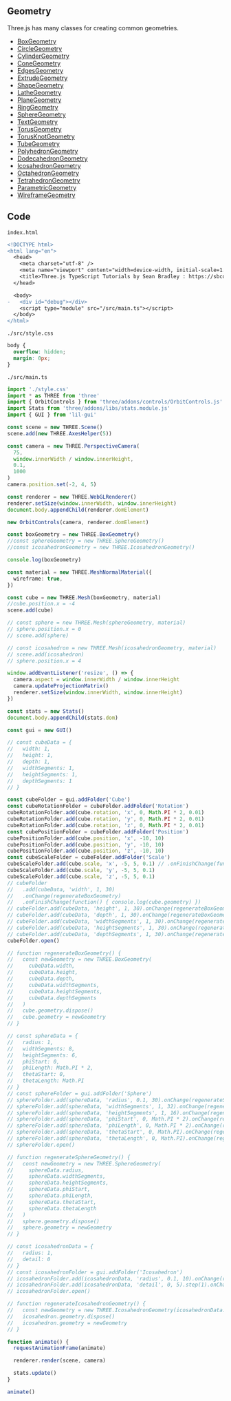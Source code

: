 ## Geometry

Three.js has many classes for creating common geometries.

- [BoxGeometry](https://threejs.org/docs/#api/en/geometries/BoxGeometry)
- [CircleGeometry](https://threejs.org/docs/#api/en/geometries/CircleGeometry)
- [CylinderGeometry](https://threejs.org/docs/#api/en/geometries/CylinderGeometry)
- [ConeGeometry](https://threejs.org/docs/#api/en/geometries/ConeGeometry)
- [EdgesGeometry](https://threejs.org/docs/#api/en/geometries/EdgesGeometry)
- [ExtrudeGeometry](https://threejs.org/docs/#api/en/geometries/ExtrudeGeometry)
- [ShapeGeometry](https://threejs.org/docs/#api/en/geometries/ShapeGeometry)
- [LatheGeometry](https://threejs.org/docs/#api/en/geometries/LatheGeometry)
- [PlaneGeometry](https://threejs.org/docs/#api/en/geometries/PlaneGeometry)
- [RingGeometry](https://threejs.org/docs/#api/en/geometries/RingGeometry)
- [SphereGeometry](https://threejs.org/docs/#api/en/geometries/SphereGeometry)
- [TextGeometry](https://threejs.org/docs/?q=textge#examples/en/geometries/TextGeometry)
- [TorusGeometry](https://threejs.org/docs/#api/en/geometries/TorusGeometry)
- [TorusKnotGeometry](https://threejs.org/docs/#api/en/geometries/TorusKnotGeometry)
- [TubeGeometry](https://threejs.org/docs/#api/en/geometries/TubeGeometry)
- [PolyhedronGeometry](https://threejs.org/docs/#api/en/geometries/PolyhedronGeometry)
- [DodecahedronGeometry](https://threejs.org/docs/#api/en/geometries/DodecahedronGeometry)
- [IcosahedronGeometry](https://threejs.org/docs/#api/en/geometries/IcosahedronGeometry)
- [OctahedronGeometry](https://threejs.org/docs/#api/en/geometries/OctahedronGeometry)
- [TetrahedronGeometry](https://threejs.org/docs/#api/en/geometries/TetrahedronGeometry)
- [ParametricGeometry](https://threejs.org/docs/?q=param#examples/en/geometries/ParametricGeometry)
- [WireframeGeometry](https://threejs.org/docs/#api/en/geometries/WireframeGeometry)

## Code

`index.html`

```diff
<!DOCTYPE html>
<html lang="en">
  <head>
    <meta charset="utf-8" />
    <meta name="viewport" content="width=device-width, initial-scale=1.0" />
    <title>Three.js TypeScript Tutorials by Sean Bradley : https://sbcode.net/threejs</title>
  </head>

  <body>
-   <div id="debug"></div>
    <script type="module" src="/src/main.ts"></script>
  </body>
</html>
```

`./src/style.css`

```css
body {
  overflow: hidden;
  margin: 0px;
}
```

`./src/main.ts`

```ts
import './style.css'
import * as THREE from 'three'
import { OrbitControls } from 'three/addons/controls/OrbitControls.js'
import Stats from 'three/addons/libs/stats.module.js'
import { GUI } from 'lil-gui'

const scene = new THREE.Scene()
scene.add(new THREE.AxesHelper(5))

const camera = new THREE.PerspectiveCamera(
  75,
  window.innerWidth / window.innerHeight,
  0.1,
  1000
)
camera.position.set(-2, 4, 5)

const renderer = new THREE.WebGLRenderer()
renderer.setSize(window.innerWidth, window.innerHeight)
document.body.appendChild(renderer.domElement)

new OrbitControls(camera, renderer.domElement)

const boxGeometry = new THREE.BoxGeometry()
//const sphereGeometry = new THREE.SphereGeometry()
//const icosahedronGeometry = new THREE.IcosahedronGeometry()

console.log(boxGeometry)

const material = new THREE.MeshNormalMaterial({
  wireframe: true,
})

const cube = new THREE.Mesh(boxGeometry, material)
//cube.position.x = -4
scene.add(cube)

// const sphere = new THREE.Mesh(sphereGeometry, material)
// sphere.position.x = 0
// scene.add(sphere)

// const icosahedron = new THREE.Mesh(icosahedronGeometry, material)
// scene.add(icosahedron)
// sphere.position.x = 4

window.addEventListener('resize', () => {
  camera.aspect = window.innerWidth / window.innerHeight
  camera.updateProjectionMatrix()
  renderer.setSize(window.innerWidth, window.innerHeight)
})

const stats = new Stats()
document.body.appendChild(stats.dom)

const gui = new GUI()

// const cubeData = {
//   width: 1,
//   height: 1,
//   depth: 1,
//   widthSegments: 1,
//   heightSegments: 1,
//   depthSegments: 1
// }

const cubeFolder = gui.addFolder('Cube')
const cubeRotationFolder = cubeFolder.addFolder('Rotation')
cubeRotationFolder.add(cube.rotation, 'x', 0, Math.PI * 2, 0.01)
cubeRotationFolder.add(cube.rotation, 'y', 0, Math.PI * 2, 0.01)
cubeRotationFolder.add(cube.rotation, 'z', 0, Math.PI * 2, 0.01)
const cubePositionFolder = cubeFolder.addFolder('Position')
cubePositionFolder.add(cube.position, 'x', -10, 10)
cubePositionFolder.add(cube.position, 'y', -10, 10)
cubePositionFolder.add(cube.position, 'z', -10, 10)
const cubeScaleFolder = cubeFolder.addFolder('Scale')
cubeScaleFolder.add(cube.scale, 'x', -5, 5, 0.1) // .onFinishChange(function() { console.log(cube.geometry) })
cubeScaleFolder.add(cube.scale, 'y', -5, 5, 0.1)
cubeScaleFolder.add(cube.scale, 'z', -5, 5, 0.1)
// cubeFolder
//   .add(cubeData, 'width', 1, 30)
//   .onChange(regenerateBoxGeometry)
//   .onFinishChange(function() { console.log(cube.geometry) })
// cubeFolder.add(cubeData, 'height', 1, 30).onChange(regenerateBoxGeometry)
// cubeFolder.add(cubeData, 'depth', 1, 30).onChange(regenerateBoxGeometry)
// cubeFolder.add(cubeData, 'widthSegments', 1, 30).onChange(regenerateBoxGeometry)
// cubeFolder.add(cubeData, 'heightSegments', 1, 30).onChange(regenerateBoxGeometry)
// cubeFolder.add(cubeData, 'depthSegments', 1, 30).onChange(regenerateBoxGeometry)
cubeFolder.open()

// function regenerateBoxGeometry() {
//   const newGeometry = new THREE.BoxGeometry(
//     cubeData.width,
//     cubeData.height,
//     cubeData.depth,
//     cubeData.widthSegments,
//     cubeData.heightSegments,
//     cubeData.depthSegments
//   )
//   cube.geometry.dispose()
//   cube.geometry = newGeometry
// }

// const sphereData = {
//   radius: 1,
//   widthSegments: 8,
//   heightSegments: 6,
//   phiStart: 0,
//   phiLength: Math.PI * 2,
//   thetaStart: 0,
//   thetaLength: Math.PI
// }
// const sphereFolder = gui.addFolder('Sphere')
// sphereFolder.add(sphereData, 'radius', 0.1, 30).onChange(regenerateSphereGeometry)
// sphereFolder.add(sphereData, 'widthSegments', 1, 32).onChange(regenerateSphereGeometry)
// sphereFolder.add(sphereData, 'heightSegments', 1, 16).onChange(regenerateSphereGeometry)
// sphereFolder.add(sphereData, 'phiStart', 0, Math.PI * 2).onChange(regenerateSphereGeometry)
// sphereFolder.add(sphereData, 'phiLength', 0, Math.PI * 2).onChange(regenerateSphereGeometry)
// sphereFolder.add(sphereData, 'thetaStart', 0, Math.PI).onChange(regenerateSphereGeometry)
// sphereFolder.add(sphereData, 'thetaLength', 0, Math.PI).onChange(regenerateSphereGeometry)
// sphereFolder.open()

// function regenerateSphereGeometry() {
//   const newGeometry = new THREE.SphereGeometry(
//     sphereData.radius,
//     sphereData.widthSegments,
//     sphereData.heightSegments,
//     sphereData.phiStart,
//     sphereData.phiLength,
//     sphereData.thetaStart,
//     sphereData.thetaLength
//   )
//   sphere.geometry.dispose()
//   sphere.geometry = newGeometry
// }

// const icosahedronData = {
//   radius: 1,
//   detail: 0
// }
// const icosahedronFolder = gui.addFolder('Icosahedron')
// icosahedronFolder.add(icosahedronData, 'radius', 0.1, 10).onChange(regenerateIcosahedronGeometry)
// icosahedronFolder.add(icosahedronData, 'detail', 0, 5).step(1).onChange(regenerateIcosahedronGeometry)
// icosahedronFolder.open()

// function regenerateIcosahedronGeometry() {
//   const newGeometry = new THREE.IcosahedronGeometry(icosahedronData.radius, icosahedronData.detail)
//   icosahedron.geometry.dispose()
//   icosahedron.geometry = newGeometry
// }

function animate() {
  requestAnimationFrame(animate)

  renderer.render(scene, camera)

  stats.update()
}

animate()
```
